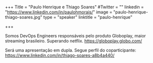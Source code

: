 +++
Title = "Paulo Henrique e Thiago Soares"
#Twitter = ""
linkedin = "https://www.linkedin.com/in/paulohmorais/"
image = "paulo-henrique-thiago-soares.jpg"
type = "speaker"
linktitle = "paulo-henrique"

+++

Somos DevOps Engineers responsáveis pelo produto Globoplay, maior streaming brasileiro. Superando netflix. https://globoplay.globo.com/

Será uma apresentação em dupla. Segue perfil do coparticipante: https://www.linkedin.com/in/thiago-soares-a8b4a440/
